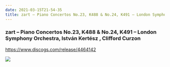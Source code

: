 ```yaml
---
date: 2021-03-15T21-54-35
title: zart – Piano Concertos No.23, K488 & No.24, K491 – London Symphony Orchestra, István Kertész , Clifford Curzon
---
```

### zart – Piano Concertos No.23, K488 & No.24, K491 – London Symphony Orchestra, István Kertész , Clifford Curzon

https://www.discogs.com/release/4464142

![](dayone-moment://0775B63E99EC4D7CBB68EF6FD7E456ED)
